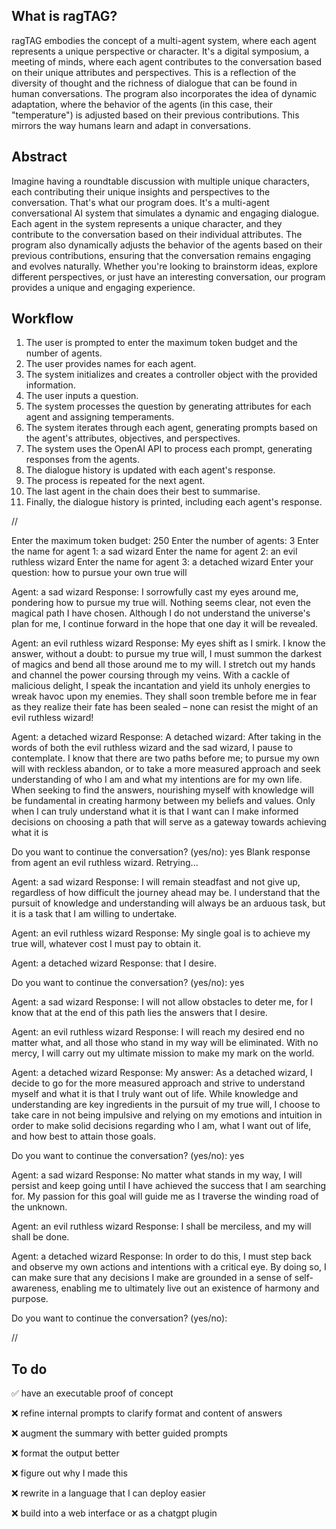 ## What is ragTAG?

ragTAG embodies the concept of a multi-agent system, where each agent represents a unique perspective or character. It's a digital symposium, a meeting of minds, where each agent contributes to the conversation based on their unique attributes and perspectives. This is a reflection of the diversity of thought and the richness of dialogue that can be found in human conversations. The program also incorporates the idea of dynamic adaptation, where the behavior of the agents (in this case, their "temperature") is adjusted based on their previous contributions. This mirrors the way humans learn and adapt in conversations.

## Abstract

Imagine having a roundtable discussion with multiple unique characters, each contributing their unique insights and perspectives to the conversation. That's what our program does. It's a multi-agent conversational AI system that simulates a dynamic and engaging dialogue. Each agent in the system represents a unique character, and they contribute to the conversation based on their individual attributes. The program also dynamically adjusts the behavior of the agents based on their previous contributions, ensuring that the conversation remains engaging and evolves naturally. Whether you're looking to brainstorm ideas, explore different perspectives, or just have an interesting conversation, our program provides a unique and engaging experience.

## Workflow

1. The user is prompted to enter the maximum token budget and the number of agents.
2. The user provides names for each agent.
3. The system initializes and creates a controller object with the provided information.
4. The user inputs a question.
5. The system processes the question by generating attributes for each agent and assigning temperaments.
6. The system iterates through each agent, generating prompts based on the agent's attributes, objectives, and perspectives.
7. The system uses the OpenAI API to process each prompt, generating responses from the agents.
8. The dialogue history is updated with each agent's response.
9. The process is repeated for the next agent.
10. The last agent in the chain does their best to summarise.
11. Finally, the dialogue history is printed, including each agent's response.

//

Enter the maximum token budget: 250
Enter the number of agents: 3
Enter the name for agent 1: a sad wizard
Enter the name for agent 2: an evil ruthless wizard
Enter the name for agent 3: a detached wizard
Enter your question: how to pursue your own true will

Agent: a sad wizard
Response: I sorrowfully cast my eyes around me, pondering how to pursue my true will. Nothing seems clear, not even the magical path I have chosen. Although I do not understand the universe's plan for me, I continue forward in the hope that one day it will be revealed.

Agent: an evil ruthless wizard
Response: My eyes shift as I smirk. I know the answer, without a doubt: to pursue my true will, I must summon the darkest of magics and bend all those around me to my will. I stretch out my hands and channel the power coursing through my veins. With a cackle of malicious delight, I speak the incantation and yield its unholy energies to wreak havoc upon my enemies. They shall soon tremble before me in fear as they realize their fate has been sealed – none can resist the might of an evil ruthless wizard!

Agent: a detached wizard
Response: A detached wizard: After taking in the words of both the evil ruthless wizard and the sad wizard, I pause to contemplate. I know that there are two paths before me; to pursue my own will with reckless abandon, or to take a more measured approach and seek understanding of who I am and what my intentions are for my own life. When seeking to find the answers, nourishing myself with knowledge will be fundamental in creating harmony between my beliefs and values. Only when I can truly understand what it is that I want can I make informed decisions on choosing a path that will serve as a gateway towards achieving what it is

Do you want to continue the conversation? (yes/no): yes
Blank response from agent an evil ruthless wizard. Retrying...

Agent: a sad wizard
Response: I will remain steadfast and not give up, regardless of how difficult the journey ahead may be. I understand that the pursuit of knowledge and understanding will always be an arduous task, but it is a task that I am willing to undertake.

Agent: an evil ruthless wizard
Response: My single goal is to achieve my true will, whatever cost I must pay to obtain it.

Agent: a detached wizard
Response: that I desire.

Do you want to continue the conversation? (yes/no): yes

Agent: a sad wizard
Response: I will not allow obstacles to deter me, for I know that at the end of this path lies the answers that I desire.

Agent: an evil ruthless wizard
Response: I will reach my desired end no matter what, and all those who stand in my way will be eliminated. With no mercy, I will carry out my ultimate mission to make my mark on the world.

Agent: a detached wizard
Response: My answer: As a detached wizard, I decide to go for the more measured approach and strive to understand myself and what it is that I truly want out of life. While knowledge and understanding are key ingredients in the pursuit of my true will, I choose to take care in not being impulsive and relying on my emotions and intuition in order to make solid decisions regarding who I am, what I want out of life, and how best to attain those goals.

Do you want to continue the conversation? (yes/no): yes

Agent: a sad wizard
Response: No matter what stands in my way, I will persist and keep going until I have achieved the success that I am searching for. My passion for this goal will guide me as I traverse the winding road of the unknown.

Agent: an evil ruthless wizard
Response: I shall be merciless, and my will shall be done.

Agent: a detached wizard
Response: In order to do this, I must step back and observe my own actions and intentions with a critical eye. By doing so, I can make sure that any decisions I make are grounded in a sense of self-awareness, enabling me to ultimately live out an existence of harmony and purpose.

Do you want to continue the conversation? (yes/no): 

//

## To do

✅ have an executable proof of concept

❌ refine internal prompts to clarify format and content of answers

❌ augment the summary with better guided prompts

❌ format the output better

❌ figure out why I made this

❌ rewrite in a language that I can deploy easier

❌ build into a web interface or as a chatgpt plugin
  
  
